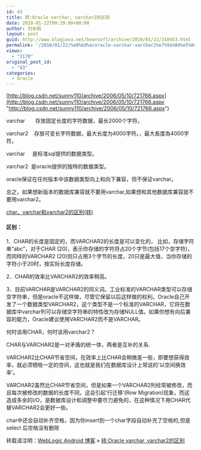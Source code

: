 ```yaml
---
id: 43
title: 转:Oracle varchar, varchar2的区别
date: 2010-01-22T00:29:00+00:00
author: 刘长炯
layout: post
guid: http://www.blogjava.net/beansoft/archive/2010/01/22/310453.html
permalink: '/2010/01/22/%e8%bd%acoracle-varchar-varchar2%e7%9a%84%e5%8c%ba%e5%88%ab/'
views:
  - "3170"
original_post_id:
  - "43"
categories:
  - Oracle
---
```

[http://blog.csdn.net/sunny110/archive/2006/05/10/721766.aspx](http://blog.csdn.net/sunny110/archive/2006/05/10/721766.aspx "http://blog.csdn.net/sunny110/archive/2006/05/10/721766.aspx")

varchar       存放固定长度的字符数据，最长2000个字符。

varchar2    存放可变长字符数据，最大长度为4000字符。，最大長度為4000字符。

varchar     是标准sql提供的数据类型。

varchar2  是oracle提供的独特的数据类型。

oracle保证在任何版本中该数据类型向上和向下兼容，但不保证varchar。

总之，如果想新版本的数据库兼容就不要用varchar,如果想和其他数据库兼容就不要用varchar2。

[char、varchar和varchar2的区别(转)](http://www.cnblogs.com/boulder19830907/archive/2007/11/09/954104.html)

#### 区别：
  
1．CHAR的长度是固定的，而VARCHAR2的长度是可以变化的， 比如，存储字符串“abc&#8221;，对于CHAR (20)，表示你存储的字符将占20个字节(包括17个空字符)，而同样的VARCHAR2 (20)则只占用3个字节的长度，20只是最大值，当你存储的字符小于20时，按实际长度存储。
  
2．CHAR的效率比VARCHAR2的效率稍高。
  
3．目前VARCHAR是VARCHAR2的同义词。工业标准的VARCHAR类型可以存储空字符串，但是oracle不这样做，尽管它保留以后这样做的权利。Oracle自己开发了一个数据类型VARCHAR2，这个类型不是一个标准的VARCHAR，它将在数据库中varchar列可以存储空字符串的特性改为存储NULL值。如果你想有向后兼容的能力，Oracle建议使用VARCHAR2而不是VARCHAR。
  
何时该用CHAR，何时该用varchar2？
  
CHAR与VARCHAR2是一对矛盾的统一体，两者是互补的关系.
  
VARCHAR2比CHAR节省空间，在效率上比CHAR会稍微差一些，即要想获得效率，就必须牺牲一定的空间，这也就是我们在数据库设计上常说的‘以空间换效率’。
  
VARCHAR2虽然比CHAR节省空间，但是如果一个VARCHAR2列经常被修改，而且每次被修改的数据的长度不同，这会引起‘行迁移’(Row Migration)现象，而这造成多余的I/O，是数据库设计和调整中要尽力避免的，在这种情况下用CHAR代替VARCHAR2会更好一些。

char中还会自动补齐空格，因为你insert到一个char字段自动补充了空格的,但是select 后空格没有删除

转载请注明：[WebLogic Android 博客](http://www.beansoft.biz) &raquo; [转:Oracle varchar, varchar2的区别](http://www.beansoft.biz/2010/01/22/%e8%bd%acoracle-varchar-varchar2%e7%9a%84%e5%8c%ba%e5%88%ab/)